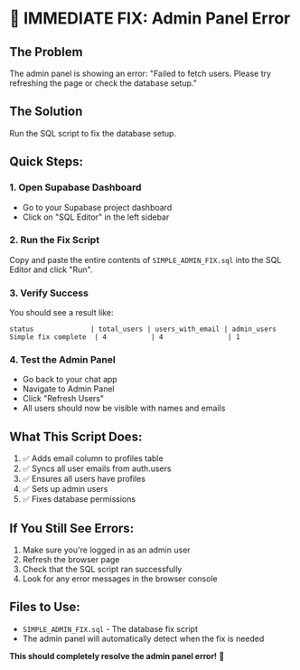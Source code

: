 # 🚨 IMMEDIATE FIX: Admin Panel Error

## The Problem

The admin panel is showing an error: "Failed to fetch users. Please try refreshing the page or check the database setup."

## The Solution

Run the SQL script to fix the database setup.

## Quick Steps:

### 1. Open Supabase Dashboard

- Go to your Supabase project dashboard
- Click on "SQL Editor" in the left sidebar

### 2. Run the Fix Script

Copy and paste the entire contents of `SIMPLE_ADMIN_FIX.sql` into the SQL Editor and click "Run".

### 3. Verify Success

You should see a result like:

```
status              | total_users | users_with_email | admin_users
Simple fix complete  | 4           | 4                | 1
```

### 4. Test the Admin Panel

- Go back to your chat app
- Navigate to Admin Panel
- Click "Refresh Users"
- All users should now be visible with names and emails

## What This Script Does:

1. ✅ Adds email column to profiles table
2. ✅ Syncs all user emails from auth.users
3. ✅ Ensures all users have profiles
4. ✅ Sets up admin users
5. ✅ Fixes database permissions

## If You Still See Errors:

1. Make sure you're logged in as an admin user
2. Refresh the browser page
3. Check that the SQL script ran successfully
4. Look for any error messages in the browser console

## Files to Use:

- `SIMPLE_ADMIN_FIX.sql` - The database fix script
- The admin panel will automatically detect when the fix is needed

**This should completely resolve the admin panel error!** 🎯
